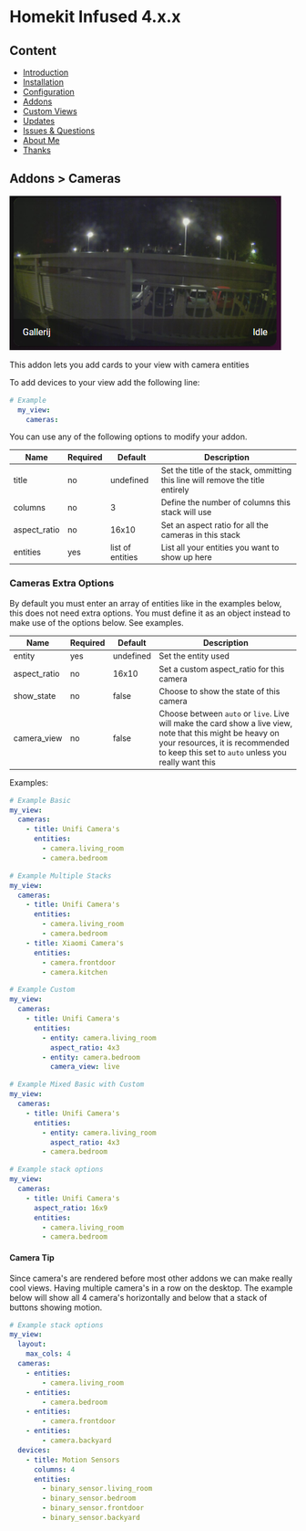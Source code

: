 # Homekit Infused 4.x.x

## Content
- [Introduction](../index.md)
- [Installation](../installation.md)
- [Configuration](../configuration.md)
- [Addons](../addons.md)
- [Custom Views](../custom_views.md)
- [Updates](../updates.md)
- [Issues & Questions](../issues.md)
- [About Me](../about.md)
- [Thanks](../thanks.md)

## Addons > Cameras

![Homekit Infused](../images/auto-fill-cameras-card.png)

This addon lets you add cards to your view with camera entities

To add devices to your view add the following line:

```yaml
# Example
  my_view:
    cameras:
```

You can use any of the following options to modify your addon.

| Name | Required | Default | Description |
|----------------------------------|-------------|----------------------|-----------------------------------------------------------------------------------------------------------------------------------------------------------------------------------|
| title | no | undefined | Set the title of the stack, ommitting this line will remove the title entirely |
| columns | no | 3 | Define the number of columns this stack will use |
| aspect_ratio | no | 16x10 | Set an aspect ratio for all the cameras in this stack |
| entities | yes | list of entities | List all your entities you want to show up here |

### Cameras Extra Options
By default you must enter an array of entities like in the examples below, this does not need extra options.
You must define it as an object instead to make use of the options below. See examples.

| Name | Required | Default | Description |
|----------------------------------|-------------|----------------------|-----------------------------------------------------------------------------------------------------------------------------------------------------------------------------------|
| entity | yes | undefined | Set the entity used |
| aspect_ratio | no | 16x10 | Set a custom aspect_ratio for this camera |
| show_state | no | false | Choose to show the state of this camera |
| camera_view | no | false | Choose between `auto` or `live`. Live will make the card show a live view, note that this might be heavy on your resources, it is recommended to keep this set to `auto` unless you really want this |

Examples:

```yaml
# Example Basic
my_view:
  cameras:
    - title: Unifi Camera's
      entities:
        - camera.living_room
        - camera.bedroom
```
```yaml
# Example Multiple Stacks
my_view:
  cameras:
    - title: Unifi Camera's
      entities:
        - camera.living_room
        - camera.bedroom
    - title: Xiaomi Camera's
      entities:
        - camera.frontdoor
        - camera.kitchen
```
```yaml
# Example Custom
my_view:
  cameras:
    - title: Unifi Camera's
      entities:
        - entity: camera.living_room
          aspect_ratio: 4x3
        - entity: camera.bedroom
          camera_view: live
```
```yaml
# Example Mixed Basic with Custom
my_view:
  cameras:
    - title: Unifi Camera's
      entities:
        - entity: camera.living_room
          aspect_ratio: 4x3
        - camera.bedroom
```
```yaml
# Example stack options
my_view:
  cameras:
    - title: Unifi Camera's
      aspect_ratio: 16x9
      entities:
        - camera.living_room
        - camera.bedroom
```

#### Camera Tip
Since camera's are rendered before most other addons we can make really cool views. Having multiple camera's in a row on the desktop.
The example below will show all 4 camera's horizontally and below that a stack of buttons showing motion.
```yaml
# Example stack options
my_view:
  layout:
    max_cols: 4
  cameras:
    - entities:
        - camera.living_room
    - entities:
        - camera.bedroom
    - entities:
        - camera.frontdoor
    - entities:
        - camera.backyard
  devices:
    - title: Motion Sensors
      columns: 4
      entities:
        - binary_sensor.living_room
        - binary_sensor.bedroom
        - binary_sensor.frontdoor
        - binary_sensor.backyard
```

